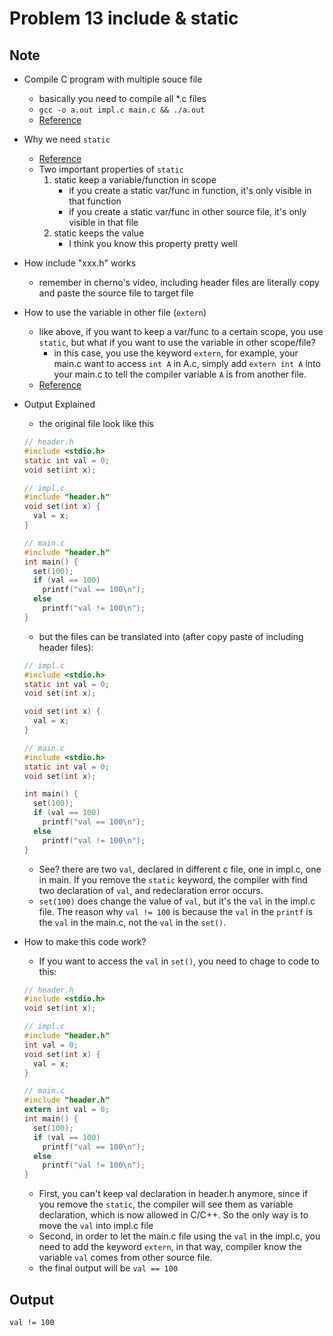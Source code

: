 Problem 13 include & static
===

Note
---
- Compile C program with multiple souce file
    -   basically you need to compile all *.c files
    - `gcc -o a.out impl.c main.c && ./a.out `
    - [Reference](https://www.linuxtopia.org/online_books/an_introduction_to_gcc/gccintro_11.html)

- Why we need `static`
    -   [Reference](https://www.itread01.com/content/1547705175.html)
    -   Two important properties of `static`
        1. static keep a variable/function in scope
            -   if you create a static var/func in function, it's only visible in that function
            -   if you create a static var/func in other source file, it's only visible in that file
        2. static keeps the value
            -   I think you know this property pretty well

- How include "xxx.h" works
    - remember in cherno's video, including header files are literally copy and paste the source file to target file

- How to use the variable in other file (`extern`)
    - like above, if you want to keep a var/func to a certain scope, you use `static`, but what if you want to use the variable in other scope/file?
        - in this case, you use the keyword `extern`, for example, your main.c want to access `int A` in A.c, simply add `extern int A` into your main.c to tell the compiler variable `A` is from another file.
    - [Reference](https://stackoverflow.com/questions/12728426/how-to-use-a-static-c-variable-across-multiple-files)
    

- Output Explained
    - the original file look like this   
    ```c
    // header.h
    #include <stdio.h>
    static int val = 0;
    void set(int x);

    // impl.c
    #include "header.h"
    void set(int x) { 
      val = x;
    }

    // main.c
    #include "header.h"
    int main() {
      set(100);
      if (val == 100) 
        printf("val == 100\n");
      else
        printf("val != 100\n");
    }
    ```
    - but the files can be translated into (after copy paste of including header files):
    ```c
    // impl.c
    #include <stdio.h>
    static int val = 0;
    void set(int x);

    void set(int x) { 
      val = x;
    }

    // main.c
    #include <stdio.h>
    static int val = 0;
    void set(int x);

    int main() {
      set(100);
      if (val == 100) 
        printf("val == 100\n");
      else
        printf("val != 100\n");
    }

    ```
    - See? there are two `val`, declared in different c file, one in impl.c, one in main. If you remove the `static` keyword, the compiler with find two declaration of `val`, and redeclaration error occurs.
    - `set(100)` does change the value of `val`, but it's the `val` in the impl.c file. The reason why `val != 100`  is because the `val` in the `printf` is the `val` in the main.c, not the `val` in the `set()`.


- How to make this code work?
    - If you want to access the `val` in `set()`, you need to chage to code to this:
    ```c
    // header.h
    #include <stdio.h>
    void set(int x);

    // impl.c
    #include "header.h"
    int val = 0;
    void set(int x) { 
      val = x;
    }

    // main.c
    #include "header.h"
    extern int val = 0;
    int main() {
      set(100);
      if (val == 100) 
        printf("val == 100\n");
      else
        printf("val != 100\n");
    }

    ```
    - First, you can't keep val declaration in header.h anymore, since if you remove the `static`, the compiler will see them as variable declaration, which is now allowed in C/C++. So the only way is to move the `val` into impl.c file
    - Second, in order to let the main.c file using the `val` in the impl.c, you need to add the keyword `extern`, in that way, compiler know the variable `val` comes from other source file.
    - the final output will be `val == 100` 

Output
---
```sh
val != 100
```